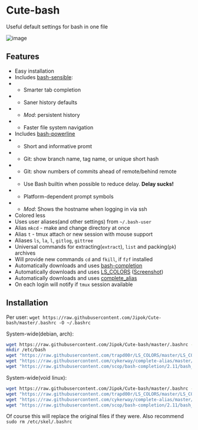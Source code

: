 # Cute-bash
Useful default settings for bash in one file

![image](https://user-images.githubusercontent.com/25588359/107625132-c6e65000-6c53-11eb-8673-80a8c9febdd4.png)

## Features
- Easy installation
- Includes [bash-sensible](https://github.com/mrzool/bash-sensible):
- - Smarter tab completion
- - Saner history defaults
- - *Mod*: persistent history
- - Faster file system navigation
- Includes [bash-powerline](https://github.com/riobard/bash-powerline)
- - Short and informative promt 
- - Git: show branch name, tag name, or unique short hash
- - Git: show numbers of commits ahead of remote/behind remote
- - Use Bash builtin when possible to reduce delay. **Delay sucks!**
- - Platform-dependent prompt symbols
- - *Mod*: Shows the hostname when logging in via ssh
- Colored less
- Uses user aliases(and other settings) from `~/.bash-user`
- Alias `mkcd` - make and change directory at once
- Alias `t` - tmux attach or new session with mouse support
- Aliases `ls`, `la`, `l`, `gitlog`, `gittree`
- Universal commands for extracting(`extract`), `list` and packing(`pk`) archives
- Will provide new commands `cd` and `fkill`, if `fzf` installed
- Automatically downloads and uses [bash-completion](https://github.com/scop/bash-completion)
- Automatically downloads and uses [LS_COLORS](https://github.com/trapd00r/LS_COLORS) 
([Screenshot](https://raw.githubusercontent.com/trapd00r/LS_COLORS/master/docs/static/LS_COLORS.png))
- Automatically downloads and uses [complete_alias](https://github.com/cykerway/complete-alias) 
- On each login will notify if `tmux` session available 

## Installation

Per user:
`wget https://raw.githubusercontent.com/Jipok/Cute-bash/master/.bashrc -O ~/.bashrc`

System-wide(debian, arch):

```bash
wget https://raw.githubusercontent.com/Jipok/Cute-bash/master/.bashrc -O /etc/bash.bashrc
mkdir /etc/bash
wget "https://raw.githubusercontent.com/trapd00r/LS_COLORS/master/LS_COLORS" -O /etc/bash/ls_colors
wget "https://raw.githubusercontent.com/cykerway/complete-alias/master/complete_alias" -O /etc/bash/complete_alias
wget "https://raw.githubusercontent.com/scop/bash-completion/2.11/bash_completion" -O /etc/bash/bash-completion-2.11
```

System-wide(void linux):

```bash
wget https://raw.githubusercontent.com/Jipok/Cute-bash/master/.bashrc -O /etc/bash/bashrc.d/cute-bash.sh
wget "https://raw.githubusercontent.com/trapd00r/LS_COLORS/master/LS_COLORS" -O /etc/bash/ls_colors
wget "https://raw.githubusercontent.com/cykerway/complete-alias/master/complete_alias" -O /etc/bash/complete_alias
wget "https://raw.githubusercontent.com/scop/bash-completion/2.11/bash_completion" -O /etc/bash/bash-completion-2.11
```

Of course this will replace the original files if they were. Also recommend `sudo rm /etc/skel/.bashrc` 

